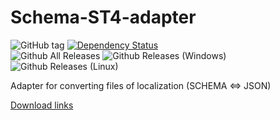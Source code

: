 # Schema-ST4-adapter


![GitHub tag](https://img.shields.io/github/tag/positive-js/schema-st4-adapter.svg)
[![Dependency Status](https://david-dm.org/positive-js/mosaic.svg)](https://david-dm.org/positive-js/schema-st4-adapter)	
![Github All Releases](https://img.shields.io/github/downloads/positive-js/schema-st4-adapter/total.svg)
![Github Releases (Windows)](https://img.shields.io/github/downloads/positive-js/schema-st4-adapter/latest/schema-st4-adapter.exe.svg)
![Github Releases (Linux)](https://img.shields.io/github/downloads/positive-js/schema-st4-adapter/latest/schema-st4-adapter.AppImage.svg)

Adapter for converting files of localization (SCHEMA &lt;=> JSON)

[Download links](https://github.com/positive-js/schema-st4-adapter/releases)
